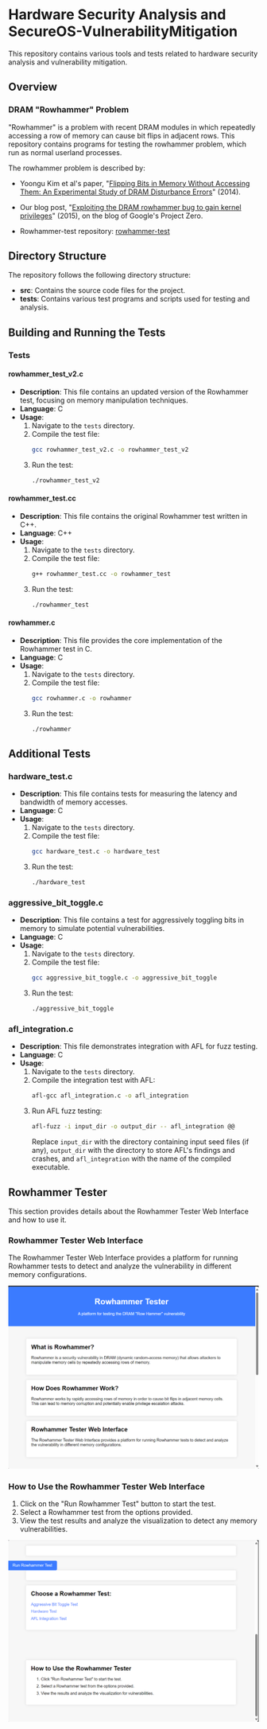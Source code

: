 # Hardware Security Analysis and SecureOS-VulnerabilityMitigation

This repository contains various tools and tests related to hardware security analysis and vulnerability mitigation.

## Overview

### DRAM "Rowhammer" Problem

"Rowhammer" is a problem with recent DRAM modules in which repeatedly accessing a row of memory can cause bit flips in adjacent rows. This repository contains programs for testing the rowhammer problem, which run as normal userland processes.

The rowhammer problem is described by:

- Yoongu Kim et al's paper, "[Flipping Bits in Memory Without Accessing Them: An Experimental Study of DRAM Disturbance Errors](http://users.ece.cmu.edu/~yoonguk/papers/kim-isca14.pdf)" (2014).

- Our blog post, "[Exploiting the DRAM rowhammer bug to gain kernel privileges](https://googleprojectzero.blogspot.com/2015/03/exploiting-dram-rowhammer-bug-to-gain.html)" (2015), on the blog of Google's Project Zero.

- Rowhammer-test repository: [rowhammer-test](https://github.com/google/rowhammer-test)

## Directory Structure
The repository follows the following directory structure:

- **src**: Contains the source code files for the project.
- **tests**: Contains various test programs and scripts used for testing and analysis.


## Building and Running the Tests

### Tests

#### rowhammer_test_v2.c

- **Description**: This file contains an updated version of the Rowhammer test, focusing on memory manipulation techniques.
- **Language**: C
- **Usage**:
  1. Navigate to the `tests` directory.
  2. Compile the test file:
     ```bash
     gcc rowhammer_test_v2.c -o rowhammer_test_v2
     ```
  3. Run the test:
     ```bash
     ./rowhammer_test_v2
     ```

#### rowhammer_test.cc

- **Description**: This file contains the original Rowhammer test written in C++.
- **Language**: C++
- **Usage**:
  1. Navigate to the `tests` directory.
  2. Compile the test file:
     ```bash
     g++ rowhammer_test.cc -o rowhammer_test
     ```
  3. Run the test:
     ```bash
     ./rowhammer_test
     ```

#### rowhammer.c

- **Description**: This file provides the core implementation of the Rowhammer test in C.
- **Language**: C
- **Usage**:
  1. Navigate to the `tests` directory.
  2. Compile the test file:
     ```bash
     gcc rowhammer.c -o rowhammer
     ```
  3. Run the test:
     ```bash
     ./rowhammer
     ```

## Additional Tests

### hardware_test.c

- **Description**: This file contains tests for measuring the latency and bandwidth of memory accesses.
- **Language**: C
- **Usage**:
  1. Navigate to the `tests` directory.
  2. Compile the test file:
     ```bash
     gcc hardware_test.c -o hardware_test
     ```
  3. Run the test:
     ```bash
     ./hardware_test
     ```

### aggressive_bit_toggle.c

- **Description**: This file contains a test for aggressively toggling bits in memory to simulate potential vulnerabilities.
- **Language**: C
- **Usage**:
  1. Navigate to the `tests` directory.
  2. Compile the test file:
     ```bash
     gcc aggressive_bit_toggle.c -o aggressive_bit_toggle
     ```
  3. Run the test:
     ```bash
     ./aggressive_bit_toggle
     ```

### afl_integration.c

- **Description**: This file demonstrates integration with AFL for fuzz testing.
- **Language**: C
- **Usage**:
  1. Navigate to the `tests` directory.
  2. Compile the integration test with AFL:
     ```bash
     afl-gcc afl_integration.c -o afl_integration
     ```
  3. Run AFL fuzz testing:
     ```bash
     afl-fuzz -i input_dir -o output_dir -- afl_integration @@
     ```
     Replace `input_dir` with the directory containing input seed files (if any), `output_dir` with the directory to store AFL's findings and crashes, and `afl_integration` with the name of the compiled executable.


## Rowhammer Tester

This section provides details about the Rowhammer Tester Web Interface and how to use it.

### Rowhammer Tester Web Interface

The Rowhammer Tester Web Interface provides a platform for running Rowhammer tests to detect and analyze the vulnerability in different memory configurations.

![Rowhammer Tester Interface](image.png)

### How to Use the Rowhammer Tester Web Interface

1. Click on the "Run Rowhammer Test" button to start the test.
2. Select a Rowhammer test from the options provided.
3. View the test results and analyze the visualization to detect any memory vulnerabilities.

![Rowhammer Tester Usage](image2.png)
